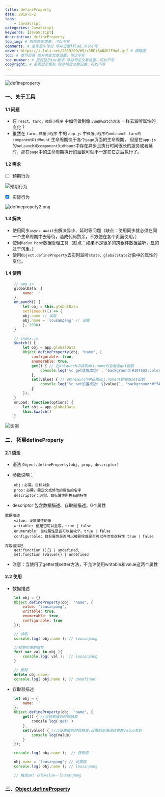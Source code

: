 ```yaml
---
title: defineProperty
date: 2019-5-2
tags: 
    - JavaScript
categories: JavaScript
keywords: [JavaScript]
description: defineProperty
top_img: # 除非特定需要，可以不写
comments: # 是否显示评论 除非设置false,可以不写
cover: https://i.loli.net/2019/09/05/xRBEi6pN8KJFHuS.gif # 缩略图
toc: # 章节目录 除非特定文章设置，可以不写
toc_number: # 是否显示toc数字 除非特定文章设置，可以不写
copyright: # 是否显示版权 除非特定文章设置，可以不写
---
```

---

![defineproperty](https://s2.ax1x.com/2019/10/21/K1ZzdK.png)

### 一、关于工具
#### 1.1 问题
* 在 `react、taro、微信小程序` 中如何做到像 `vue的watch方法` 一样去监听属性的变化？
* 虽然在 `taro、微信小程序` 中的 `app.js` 中`微信小程序的onLaunch taro的componentDidMount` 生命周期快于各个`page`页面的生命周期，
但是在`app.js`的`onLaunch或componentDidMount`中存在异步且执行时间很长的服务或者延时，那在`page`中的生命周期执行的函数可就不一定在它之后执行了。


#### 1.2 需求
- [ ] 预期行为

![预期行为](https://i.loli.net/2019/09/05/PYcpwaERIL3iTtv.png)

- [x] 实际行为

![definepropety2.png](https://i.loli.net/2019/09/05/zNqyR2j73rLx8cG.png)

#### 1.3 解决
* 使用同步`async await`去解决异步、延时等问题（缺点：使用同步就必须在同一个生命周期中去等待，造成代码赘余，不方便在各个页面使用。）
* 使用`Redux Mobx`数据管理工具（缺点：如果不是很多的跨组件数据监听，显的过于沉重。）
* 使用`Object.defineProperty`去实时监听`state、globalState`对象中的属性的变化。
#### 1.4 使用
```js
    // app.js
    globalData: {
        name: ''
    },
    onLaunch() {
        let obj = this.globalData
        setTimeout(() => {
        obj.name // 读取
        obj.name = 'lousanpang' // 设置
        }, 2000)
    }
```

```js
    // index.js
    $watch() {
        let obj = app.globalData
        Object.defineProperty(obj, "name", {
            configurable: true,
            enumerable: true,
            get() { // 在onLaunch中读取obj.name时会触发get函数
                console.log('%c get读取成功!', 'background:#1976D2;color:#ffffff')
            },
            set(value) { // 在onLaunch中设置obj.name时会触发set函数
                console.log(`%c set设置成功: ${value}`, 'background:#ff4400;color:#ffffff')
            }
        });
    }
    onLoad: function(options) {
        let obj = app.globalData
        this.$watch()
    }
```

![实例](https://i.loli.net/2019/09/05/pixQW2uAV36jCGM.gif)

### 二、 拓展defineProperty
#### 2.1 语法
* 语法
`Object.defineProperty(obj, prop, descriptor)`

* 参数说明：
```
    obj：必需。目标对象
    prop：必需。需定义或修改的属性的名字
    descriptor：必需。目标属性所拥有的特性
```

* descriptor 包含数据描述、存取器描述，6个属性
```
数据描述
    value: 设置属性的值
    writable: 值是否可以重写。true | false
    enumerable: 目标属性是否可以被枚举。true | false
    configurable: 目标属性是否可以被删除或是否可以再次修改特性 true | false
```

```
存取器描述
    get:function (){} | undefined,
    set:function (value){} | undefined
```

* 注意：当使用了getter或setter方法，不允许使用writable和value这两个属性

#### 2.2 使用
* 数据描述
```js
    let obj = {}
    Object.defineProperty(obj, "name", {
        value: "lousanpang",
        writable: true,
        enumerable: true,
        configurable: true
    });

    // 读取
    console.log( obj.name ); // lousanpang

    //枚举对象的属性
    for( var val in obj ){
        console.log( val );  // lousanpang
    }

    // 删除
    delete obj.name;
    console.log( obj.name ); // undefined
```

* 存取器描述
```js
    let obj = {
        name: ''
    };
    Object.defineProperty(obj, "name", {
        get() { //当获取值的时候触发
            conosle.log('get!')  
        },
        set(value) { //当设置值的时候触发,设置的新值通过参数value拿到
            console.log(value)
        }
    });

    console.log( obj.name );  // 获取值 ''

    obj.name = 'lousanpang'; // 设置值
    console.log( obj.name ); // lousanpang

    // 触发set 打印value--lousanpang
```

### 三、[Object.defineProperty](https://developer.mozilla.org/zh-CN/docs/Web/JavaScript/Reference/Global_Objects/Object/defineProperty)

<br>
<br>
<br>
<br>
<br>